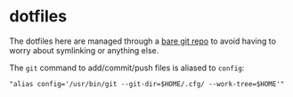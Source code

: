 # dotfiles

The dotfiles here are managed through a [bare git repo](https://www.atlassian.com/git/tutorials/dotfiles) to avoid having to worry about symlinking or anything else.

The `git` command to add/commit/push files is aliased to `config`:
```
"alias config='/usr/bin/git --git-dir=$HOME/.cfg/ --work-tree=$HOME'"
```
